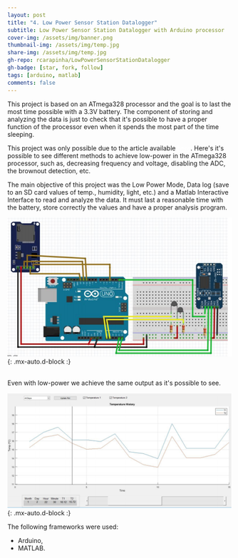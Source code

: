 ```yaml
---
layout: post
title: "4. Low Power Sensor Station Datalogger"
subtitle: Low Power Sensor Station Datalogger with Arduino processor
cover-img: /assets/img/banner.png
thumbnail-img: /assets/img/temp.jpg
share-img: /assets/img/temp.jpg
gh-repo: rcarapinha/LowPowerSensorStationDatalogger
gh-badge: [star, fork, follow]
tags: [arduino, matlab]
comments: false
---
```


This project is based on an ATmega328 processor and the goal is to last the most time possible with a 3.3V battery.
The component of storing and analyzing the data is just to check that it's possible to have a proper function of the processor even when it spends the most part of the time sleeping.

This project was only possible due to the article available <a href="https://www.gammon.com.au/power" style="color:#fff">here</a>. Here's it's possible to see different methods to achieve low-power in the ATmega328 processor, such as, decreasing frequency and voltage, disabling the ADC, the brownout detection, etc.

The main objective of this project was the Low Power Mode, Data log (save to an SD card values of temp., humidity, light, etc.) and a Matlab Interactive Interface to read and analyze the data.
It must last a reasonable time with the battery, store correctly the values and have a proper analysis program.

![Breadboard](https://raw.githubusercontent.com/RCarapinha/LowPowerSensorStationDatalogger/master/Breadboard.PNG){: .mx-auto.d-block :}

<br> Even with low-power we achieve the same output as it's possible to see.

![MATLAB](https://raw.githubusercontent.com/RCarapinha/LowPowerSensorStationDatalogger/master/Matlab.PNG){: .mx-auto.d-block :}

The following frameworks were used:
- Arduino,
- MATLAB.